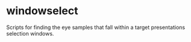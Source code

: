 windowselect
============

Scripts for finding the eye samples that fall within a target presentations selection windows.
